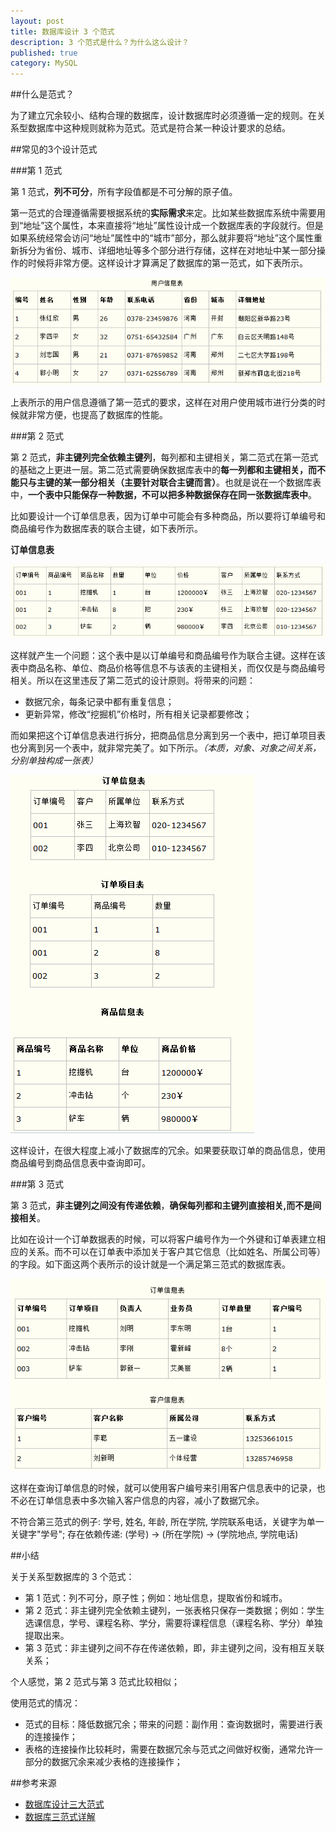 ```yaml
---
layout: post
title: 数据库设计 3 个范式
description: 3 个范式是什么？为什么这么设计？
published: true
category: MySQL
---
```


##什么是范式？

为了建立冗余较小、结构合理的数据库，设计数据库时必须遵循一定的规则。在关系型数据库中这种规则就称为范式。范式是符合某一种设计要求的总结。

##常见的3个设计范式

###第 1 范式

第 1 范式，**列不可分**，所有字段值都是不可分解的原子值。

第一范式的合理遵循需要根据系统的**实际需求**来定。比如某些数据库系统中需要用到“地址”这个属性，本来直接将“地址”属性设计成一个数据库表的字段就行。但是如果系统经常会访问“地址”属性中的“城市”部分，那么就非要将“地址”这个属性重新拆分为省份、城市、详细地址等多个部分进行存储，这样在对地址中某一部分操作的时候将非常方便。这样设计才算满足了数据库的第一范式，如下表所示。

![](/images/database-nf/nf1.png)

上表所示的用户信息遵循了第一范式的要求，这样在对用户使用城市进行分类的时候就非常方便，也提高了数据库的性能。

###第 2 范式

第 2 范式，**非主键列完全依赖主键列**，每列都和主键相关，第二范式在第一范式的基础之上更进一层。第二范式需要确保数据库表中的**每一列都和主键相关，而不能只与主键的某一部分相关（主要针对联合主键而言）**。也就是说在一个数据库表中，**一个表中只能保存一种数据，不可以把多种数据保存在同一张数据库表中**。

比如要设计一个订单信息表，因为订单中可能会有多种商品，所以要将订单编号和商品编号作为数据库表的联合主键，如下表所示。

**订单信息表**

![](/images/database-nf/nf2-1.png)


这样就产生一个问题：这个表中是以订单编号和商品编号作为联合主键。这样在该表中商品名称、单位、商品价格等信息不与该表的主键相关，而仅仅是与商品编号相关。所以在这里违反了第二范式的设计原则。将带来的问题：

* 数据冗余，每条记录中都有重复信息；
* 更新异常，修改“挖掘机”价格时，所有相关记录都要修改；

而如果把这个订单信息表进行拆分，把商品信息分离到另一个表中，把订单项目表也分离到另一个表中，就非常完美了。如下所示。*（本质，对象、对象之间关系，分别单独构成一张表）*

![](/images/database-nf/nf2-2.png)

这样设计，在很大程度上减小了数据库的冗余。如果要获取订单的商品信息，使用商品编号到商品信息表中查询即可。

###第 3 范式

第 3 范式，**非主键列之间没有传递依赖**，**确保每列都和主键列直接相关,而不是间接相关**。

比如在设计一个订单数据表的时候，可以将客户编号作为一个外键和订单表建立相应的关系。而不可以在订单表中添加关于客户其它信息（比如姓名、所属公司等）的字段。如下面这两个表所示的设计就是一个满足第三范式的数据库表。

![](/images/database-nf/nf2-3.png)

这样在查询订单信息的时候，就可以使用客户编号来引用客户信息表中的记录，也不必在订单信息表中多次输入客户信息的内容，减小了数据冗余。

不符合第三范式的例子: 学号, 姓名, 年龄, 所在学院, 学院联系电话，关键字为单一关键字"学号"; 存在依赖传递: (学号) → (所在学院) → (学院地点, 学院电话) 

##小结

关于关系型数据库的 3 个范式：

* 第 1 范式：列不可分，原子性；例如：地址信息，提取省份和城市。
* 第 2 范式：非主键列完全依赖主键列，一张表格只保存一类数据；例如：学生选课信息，学号、课程名称、学分，需要将课程信息（课程名称、学分）单独提取出来。
* 第 3 范式：非主键列之间不存在传递依赖，即，非主键列之间，没有相互关联关系；


个人感觉，第 2 范式与第 3 范式比较相似；


使用范式的情况：

* 范式的目标：降低数据冗余；带来的问题：副作用：查询数据时，需要进行表的连接操作；
* 表格的连接操作比较耗时，需要在数据冗余与范式之间做好权衡，通常允许一部分的数据冗余来减少表格的连接操作；





















##参考来源

* [数据库设计三大范式][数据库设计三大范式]
* [数据库三范式详解][数据库三范式详解]




[NingG]:    http://ningg.github.com  "NingG"

[数据库设计三大范式]:		http://www.cnblogs.com/linjiqin/archive/2012/04/01/2428695.html
[数据库三范式详解]:		http://www.cnblogs.com/xwdreamer/archive/2012/05/17/2506039.html
[数据库三大范式详解]:		http://ce.sysu.edu.cn/cdbm/news/coures/200908/news_20090807210925_242.html







